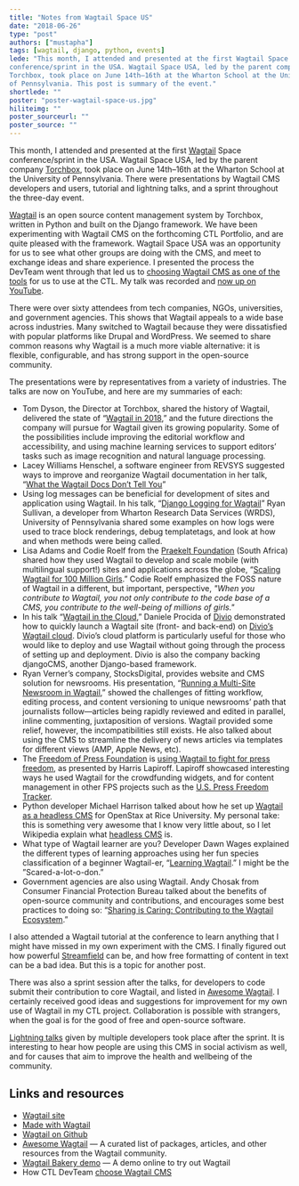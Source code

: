 ```yaml
---
title: "Notes from Wagtail Space US"
date: "2018-06-26"
type: "post"
authors: ["mustapha"]
tags: [wagtail, django, python, events]
lede: "This month, I attended and presented at the first Wagtail Space
conference/sprint in the USA. Wagtail Space USA, led by the parent company
Torchbox, took place on June 14th–16th at the Wharton School at the University
of Pennsylvania. This post is summary of the event."
shortlede: ""
poster: "poster-wagtail-space-us.jpg"
hiliteimg: ""
poster_sourceurl: ""
poster_source: ""
---
```

This month, I attended and presented at the first [Wagtail](https://wagtail.io)
Space conference/sprint in the USA. Wagtail Space USA, led by the parent
company [Torchbox](https://torchbox.com), took place on June 14th–16th at the
Wharton School at the University of Pennsylvania. There were presentations by
Wagtail CMS developers and users, tutorial and lightning talks, and a sprint
throughout the three-day event.

[Wagtail](https://wagtail.io) is an open source content management system by
Torchbox, written in Python and built on the Django framework. We have been
experimenting with Wagtail CMS on the forthcoming CTL Portfolio, and are quite
pleased with the framework. Wagtail Space USA was an opportunity for us to see
what other groups are doing with the CMS, and meet to exchange ideas and share
experience. I presented the process the DevTeam went through that led us to
[choosing Wagtail CMS as one of the tools](/articles/choosing-wagtail/)
for us to use at the CTL. My talk was recorded and
[now up on YouTube](https://www.youtube.com/watch?v=OiZScRcluCo).

There were over sixty attendees from tech companies, NGOs, universities, and
government agencies. This shows that Wagtail appeals to a wide base across
industries. Many switched to Wagtail because they were dissatisfied with
popular platforms like Drupal and WordPress. We seemed to share common reasons
why Wagtail is a much more viable alternative: it is flexible, configurable,
and has strong support in the open-source community.

The presentations were by representatives from a variety of industries. The
talks are now on YouTube, and here are my summaries of each:

* Tom Dyson, the Director at Torchbox, shared the history of Wagtail,
delivered the state of 
“[Wagtail in 2018](https://www.youtube.com/watch?v=ICKYMO0YoFI),”
and the future directions the company will pursue for Wagtail given its growing
popularity. Some of the possibilities include improving the editorial workflow
and accessibility, and using machine learning services to support editors’
tasks such as image recognition and natural language processing.
* Lacey Williams Henschel, a software engineer from REVSYS suggested ways to
improve and reorganize Wagtail documentation in her talk,
“[What the Wagtail Docs Don’t Tell You](https://www.youtube.com/watch?v=PCkxBNXWM64)”
* Using log messages can be beneficial for development of sites and application
using Wagtail. In his talk,
“[Django Logging for Wagtail](https://www.youtube.com/watch?v=kkztl9ORUKQ)”
Ryan Sullivan, a developer from Wharton Research Data Services (WRDS),
University of Pennsylvania shared some examples on how logs were used to trace
block renderings, debug templatetags, and look at how and when methods were
being called.
* Lisa Adams and Codie Roelf from the
[Praekelt Foundation](https://www.praekelt.org)
(South Africa) shared how they used Wagtail to develop and scale mobile (with
multilingual support!) sites and applications across the globe,
“[Scaling Wagtail for 100 Million Girls](https://www.youtube.com/watch?v=AiOJAKE0M0I).”
Codie Roelf emphasized the FOSS nature of Wagtail in a different, but
important, perspective, _"When you contribute to Wagtail, you not only
contribute to the code base of a CMS, you contribute to the well-being of
millions of girls."_
* In his talk “[Wagtail in the Cloud](https://www.youtube.com/watch?v=N1MeTEPRmJA),”
Daniele Procida of [Divio](https://www.divio.com) demonstrated how to quickly
launch a Wagtail site (front- and back-end) on [Divio’s Wagtail cloud](https://www.divio.com/wagtail).
Divio’s cloud platform is particularly useful for those who would like to
deploy and use Wagtail without going through the process of setting up and
deployment. Divio is also the company backing djangoCMS, another Django-based
framework.
* Ryan Verner’s company, StocksDigital, provides website and CMS solution for
newsrooms. His presentation,
“[Running a Multi-Site Newsroom in Wagtail](https://www.youtube.com/watch?v=lMCjInjAz-M),”
showed the challenges of fitting workflow, editing process, and content
versioning to unique newsrooms’ path that journalists follow—articles being
rapidly reviewed and edited in parallel, inline commenting, juxtaposition of
versions. Wagtail provided some relief, however, the incompatibilities still
exists. He also talked about using the CMS to streamline the delivery of news
articles via templates for different views (AMP, Apple News, etc).
* The [Freedom of Press Foundation](https://freedom.press) is
[using Wagtail to fight for press freedom](https://www.youtube.com/watch?v=FYqbqsa04T8),
as presented by Harris Lapiroff. Lapiroff showcased interesting ways he used
Wagtail for the crowdfunding widgets, and for content management in other FPS
projects such as the
[U.S. Press Freedom Tracker](https://pressfreedomtracker.us).
* Python developer Michael Harrison talked about how he set up
[Wagtail as a headless CMS](https://www.youtube.com/watch?v=HZT14u6WwdY)
for OpenStax at Rice University. My personal take: this is something very
awesome that I know very little about, so I let Wikipedia explain what
[headless CMS](https://en.wikipedia.org/wiki/Headless_CMS) is.
* What type of Wagtail learner are you? Developer Dawn Wages explained the
different types of learning approaches using her fun species classification of
a beginner Wagtail-er,
“[Learning Wagtail](https://www.youtube.com/watch?v=C-tXt5fLj_s,).”
I might be the ”Scared-a-lot-o-don.”
* Government agencies are also using Wagtail. Andy Chosak from Consumer
Financial Protection Bureau talked about the benefits of open-source community
and contributions, and encourages some best practices to doing so:
“[Sharing is Caring: Contributing to the Wagtail Ecosystem](https://www.youtube.com/watch?v=6AXyg6vvMTE).”

I also attended a Wagtail tutorial at the conference to learn anything that I
might have missed in my own experiment with the CMS. I finally figured out how
powerful [Streamfield](https://wagtail.io/features/streamfield/) can be, and
how free formatting of content in text can be a bad idea. But this is a topic
for another post. 

There was also a sprint session after the talks, for developers to code submit
their contribution to core Wagtail, and listed in
[Awesome Wagtail](https://github.com/springload/awesome-wagtail).
I certainly received good ideas and suggestions for improvement for my own use
of Wagtail in my CTL project. Collaboration is possible with strangers, when
the goal is for the good of free and open-source software.

[Lightning talks](https://www.youtube.com/watch?v=uoxyBIpaXTU) given by
multiple developers took place after the sprint. It is interesting to hear how
people are using this CMS in social activism as well, and for causes that aim
to improve the health and wellbeing of the community.

## Links and resources
* [Wagtail site](https://wagtail.io)
* [Made with Wagtail](https://madewithwagtail.org)
* [Wagtail on Github](https://github.com/wagtail/wagtail)
* [Awesome Wagtail](https://github.com/springload/awesome-wagtail)
— A curated list of packages, articles, and other resources from the Wagtail
community.
* [Wagtail Bakery demo](https://www.divio.com/wagtail)
— A demo online to try out Wagtail
* How CTL DevTeam [choose Wagtail CMS](/articles/choosing-wagtail/)
